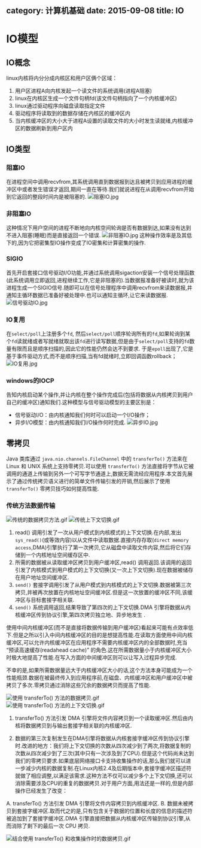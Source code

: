 category: 计算机基础
date: 2015-09-08
title: IO
---
# IO模型

## IO概念
linux内核将内分分成内核区和用户区俩个区域：
1. 用户区进程A向内核发起一个读文件的系统调用(进程A阻塞)
2. linux在内核区生成一个文件句柄fd(该文件句柄指向了一个内核缓冲区)
3. linux通过驱动程序向磁盘读取指定文件
4. 驱动程序将读取到的数据存储在内核区的缓冲区内
5. 当内核缓冲区的大小大于进程A设置的读取文件的大小时发生读就绪,内核缓冲区的数据刷新到用户区内

## IO类型

### 阻塞IO
在进程空间中调用recvfrom,其系统调用直到数据报到达且被拷贝到应用进程的缓冲区中或者发生错误才返回,期间一直在等待.我们就说进程在从调用recvfrom开始到它返回的整段时间内是被阻塞的.
![阻塞IO.jpg](https://raw.githubusercontent.com/wanggnim/website/images/net/阻塞IO.jpg)

### 非阻塞IO
这种情况下用户空间的进程不断地向内核空间轮询是否有数据到达,如果没有达到不进入阻塞(睡眠)而是直接返回一个错误.
![非阻塞IO.jpg](https://raw.githubusercontent.com/wanggnim/website/images/net/非阻塞IO.jpg)
这种操作效率是及其低下的,因为它把密集型IO操作变成了IO密集和计算密集的操作.

### SIGIO
首先开启套接口信号驱动I/O功能,并通过系统调用sigaction安装一个信号处理函数(此系统调用立即返回,进程继续工作,它是非阻塞的).当数据报准备好被读时,就为该进程生成一个SIGIO信号.随即可以在信号处理程序中调用recvfrom来读数据报,井通知主循环数据已准备好被处理中.也可以通知主循环,让它来读数据报.
![信号驱动IO.jpg](https://raw.githubusercontent.com/wanggnim/website/images/net/信号驱动IO.jpg)

### IO复用
在`select/poll`上注册多个`fd`, 然后`select/poll`顺序轮询所有的`fd`,如果轮询到某个`fd`读就绪或者写就绪就取出该`fd`进行读写数据,但是由于`select/poll`支持的`fd`数量有限而且是顺序扫描的,因此它的性能仍然会达不到要求. 于是`epoll`出现了,它是基于事件驱动方式,而不是顺序扫描,当有fd就绪时,立即回调函数rollback；
![IO复用.jpg](https://raw.githubusercontent.com/wanggnim/website/images/net/IO复用.jpg)

### windows的IOCP
告知内核启动某个操作,并让内核在整个操作完成后(包括将数据从内核拷贝到用户自己的缓冲区)通知我们.这种模型与信号驱动模型的主要区别是：
* 信号驱动I/O：由内核通知我们何时可以启动一个I/O操作；
* 异步I/O模型：由内核通知我们I/O操作何时完成.
![异步IO.jpg](https://raw.githubusercontent.com/wanggnim/website/images/net/异步IO.jpg)

## 零拷贝

Java 类库通过 `java.nio.channels.FileChannel` 中的 `transferTo()` 方法来在 Linux 和 UNIX 系统上支持零拷贝.可以使用 `transferTo()` 方法直接将字节从它被调用的通道上传输到另外一个可写字节通道上,数据无需流经应用程序.本文首先展示了通过传统拷贝语义进行的简单文件传输引发的开销,然后展示了使用 `transferTo()` 零拷贝技巧如何提高性能.


### 传统方法数据传输
![传统的数据拷贝方法.gif](https://raw.githubusercontent.com/wanggnim/website/images/net/transfer_copy.jpg)
![传统上下文切换.gif](https://raw.githubusercontent.com/wanggnim/website/images/net/transfer_context.gif)

1. read() 调用引发了一次从用户模式到内核模式的上下文切换.在内部,发出 `sys_read()`(或等效内容)以从文件中读取数据.直接内存存取(`direct memory access`,DMA)引擎执行了第一次拷贝,它从磁盘中读取文件内容,然后将它们存储到一个内核地址空间缓存区中.
2. 所需的数据被从读取缓冲区拷贝到用户缓冲区,read() 调用返回.该调用的返回引发了内核模式到用户模式的上下文切换(又一次上下文切换).现在数据被储存在用户地址空间缓冲区.
3. `send()` 套接字调用引发了从用户模式到内核模式的上下文切换.数据被第三次拷贝,并被再次放置在内核地址空间缓冲区.但是这一次放置的缓冲区不同,该缓冲区与目标套接字相关联.
4. `send()` 系统调用返回,结果导致了第四次的上下文切换.DMA 引擎将数据从内核缓冲区传到协议引擎,第四次拷贝独立地、异步地发生 .

使用中间内核缓冲区(而不是直接将数据传输到用户缓冲区)看起来可能有点效率低下.但是之所以引入中间内核缓冲区的目的是想提高性能.在读取方面使用中间内核缓冲区,可以允许内核缓冲区在应用程序不需要内核缓冲区内的全部数据时,充当 “预读高速缓存(readahead cache)” 的角色.这在所需数据量小于内核缓冲区大小时极大地提高了性能.在写入方面的中间缓冲区则可以让写入过程异步完成.

不幸的是,如果所需数据量远大于内核缓冲区大小的话,这个方法本身可能成为一个性能瓶颈.数据在被最终传入到应用程序前,在磁盘、内核缓冲区和用户缓冲区中被拷贝了多次.零拷贝通过消除这些冗余的数据拷贝而提高了性能.

![使用 transferTo() 方法的数据拷贝.gif](https://raw.githubusercontent.com/wanggnim/website/images/net/transferTo_copy.gif)
![使用 transferTo() 方法的上下文切换.gif](https://raw.githubusercontent.com/wanggnim/website/images/net/transferTo_context.gif)

1. transferTo() 方法引发 DMA 引擎将文件内容拷贝到一个读取缓冲区.然后由内核将数据拷贝到与输出套接字相关联的内核缓冲区.

2. 数据的第三次复制发生在DMA引擎将数据从内核套接字缓冲区传到协议引擎时.改进的地方：我们将上下文切换的次数从四次减少到了两次,将数据复制的次数从四次减少到了三次(其中只有一次涉及到了CPU).但是这个代码尚未达到我们的零拷贝要求.如果底层网络接口卡支持收集操作的话,那么我们就可以进一步减少内核的数据复制.在Linux内核2.4及后期版本中,套接字缓冲区描述符就做了相应调整,以满足该需求.这种方法不仅可以减少多个上下文切换,还可以消除需要涉及CPU的重复的数据拷贝.对于用户方面,用法还是一样的,但是内部操作已经发生了改变：

A. transferTo() 方法引发 DMA 引擎将文件内容拷贝到内核缓冲区.
B. 数据未被拷贝到套接字缓冲区.取而代之的是,只有包含关于数据的位置和长度的信息的描述符被追加到了套接字缓冲区.DMA 引擎直接把数据从内核缓冲区传输到协议引擎,从而消除了剩下的最后一次 CPU 拷贝.

![结合使用 transferTo() 和收集操作时的数据拷贝.gif](https://raw.githubusercontent.com/wanggnim/website/images/net/transferTo_collect.gif)


